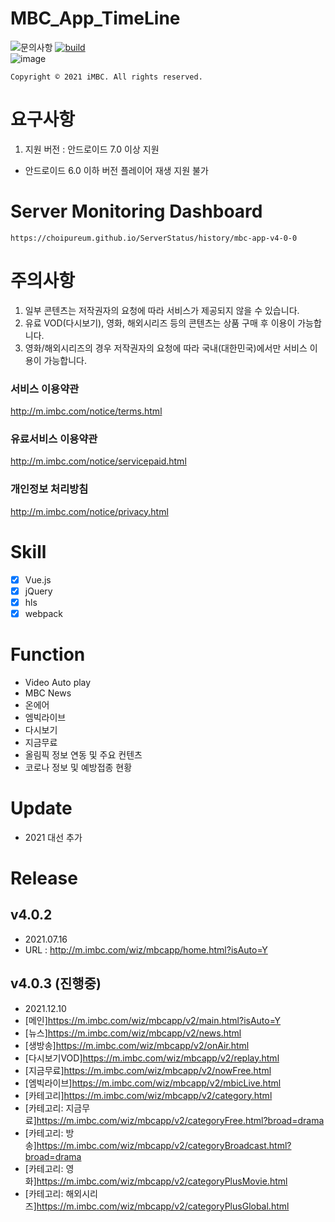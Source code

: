 # MBC_App_TimeLine
![문의사항](https://img.shields.io/badge/%EB%AC%B8%EC%9D%98%ED%95%98%EA%B8%B0-pooreumsunny%40gamil.com-green)
[![build](https://github.com/choipureum/ServerStatus/workflows/Uptime%20CI/badge.svg)](https://github.com/choipureum/ServerStatus/actions?query=workflow%3A%22Uptime+CI%22)
<br>
![image](https://user-images.githubusercontent.com/55127127/122067593-a95a0a80-ce2e-11eb-8b57-10828caa8d55.png)

```
Copyright © 2021 iMBC. All rights reserved.
```
# 요구사항
1. 지원 버전 : 안드로이드 7.0 이상 지원
- 안드로이드 6.0 이하 버전 플레이어 재생 지원 불가

# Server Monitoring Dashboard
```
https://choipureum.github.io/ServerStatus/history/mbc-app-v4-0-0
```
# 주의사항
1. 일부 콘텐츠는 저작권자의 요청에 따라 서비스가 제공되지 않을 수 있습니다.
2. 유료 VOD(다시보기), 영화, 해외시리즈 등의 콘텐츠는 상품 구매 후 이용이 가능합니다.
3. 영화/해외시리즈의 경우 저작권자의 요청에 따라 국내(대한민국)에서만 서비스 이용이 가능합니다.


### 서비스 이용약관
http://m.imbc.com/notice/terms.html
### 유료서비스 이용약관
http://m.imbc.com/notice/servicepaid.html
### 개인정보 처리방침
http://m.imbc.com/notice/privacy.html

# Skill
- [x] Vue.js
- [x] jQuery
- [x] hls
- [x] webpack

# Function
- Video Auto play
- MBC News
- 온에어
- 엠빅라이브
- 다시보기
- 지금무료
- 올림픽 정보 연동 및 주요 컨텐츠 
- 코로나 정보 및 예방접종 현황 

# Update
- 2021 대선 추가

# Release
## v4.0.2 
- 2021.07.16
- URL : http://m.imbc.com/wiz/mbcapp/home.html?isAuto=Y

## v4.0.3 (진행중)
- 2021.12.10
- [메인]https://m.imbc.com/wiz/mbcapp/v2/main.html?isAuto=Y
- [뉴스]https://m.imbc.com/wiz/mbcapp/v2/news.html
- [생방송]https://m.imbc.com/wiz/mbcapp/v2/onAir.html
- [다시보기VOD]https://m.imbc.com/wiz/mbcapp/v2/replay.html
- [지금무료]https://m.imbc.com/wiz/mbcapp/v2/nowFree.html
- [엠빅라이브]https://m.imbc.com/wiz/mbcapp/v2/mbicLive.html
- [카테고리]https://m.imbc.com/wiz/mbcapp/v2/category.html
- [카테고리: 지금무료]https://m.imbc.com/wiz/mbcapp/v2/categoryFree.html?broad=drama  
- [카테고리: 방송]https://m.imbc.com/wiz/mbcapp/v2/categoryBroadcast.html?broad=drama
- [카테고리: 영화]https://m.imbc.com/wiz/mbcapp/v2/categoryPlusMovie.html
- [카테고리: 해외시리즈]https://m.imbc.com/wiz/mbcapp/v2/categoryPlusGlobal.html

